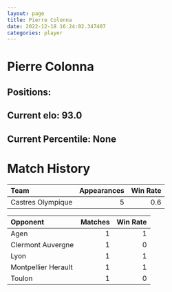 ```yaml
---  
layout: page  
title: Pierre Colonna  
date: 2022-12-18 16:24:02.347407  
categories: player  
---
```

# Pierre Colonna

## Positions: 

## Current elo: 93.0

## Current Percentile: None

# Match History


| Team              |   Appearances |   Win Rate |
|:------------------|--------------:|-----------:|
| Castres Olympique |             5 |        0.6 |

| Opponent            |   Matches |   Win Rate |
|:--------------------|----------:|-----------:|
| Agen                |         1 |          1 |
| Clermont Auvergne   |         1 |          0 |
| Lyon                |         1 |          1 |
| Montpellier Herault |         1 |          1 |
| Toulon              |         1 |          0 |